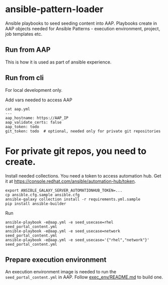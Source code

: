 # ansible-pattern-loader

Ansible playbooks to seed seeding content into AAP.
Playbooks create in AAP objects needed for Ansible Patterns -
execution environment, project, job templates etc.

## Run from AAP

This is how it is used as part of ansible experience.

## Run from cli

For local development only.

Add vars needed to access AAP

```
cat aap.yml
---
aap_hostname: https://AAP_IP
aap_validate_certs: false
aap_token: todo
git_token: todo  # optional, needed only for private git repositories
```

# For private git repos, you need to create.

Install needed collections.
You need a token to access automation hub.
Get it at https://console.redhat.com/ansible/automation-hub/token.

```
export ANSIBLE_GALAXY_SERVER_AUTOMATIONHUB_TOKEN=...
cp ansible.cfg.sample ansible.cfg
ansible-galaxy collection install -r requirements.yml.sample
pip install ansible-builder
```

Run

```
ansible-playbook -e@aap.yml -e seed_usecase=rhel seed_portal_content.yml
ansible-playbook -e@aap.yml -e seed_usecase=network seed_portal_content.yml
ansible-playbook -e@aap.yml -e seed_usecase='{"rhel","network"}' seed_portal_content.yml
```

## Prepare execution environment

An execution environment image is needed to run the `seed_portal_content.yml` in AAP.
Follow [exec_env/README.md](exec_env/README.md) to build one.

